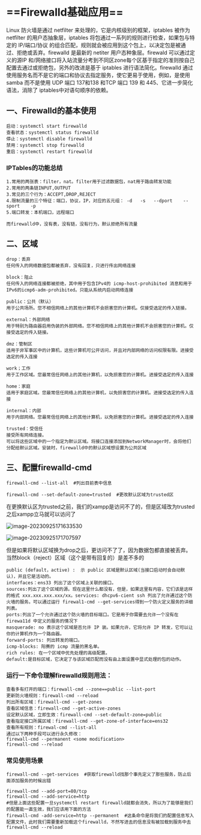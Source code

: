 # ==Firewalld基础应用==

Linux 防火墙是通过 netfilter 来处理的，它是内核级别的框架，iptables 被作为 netfilter 的用户态抽象层，iptables 将包通过一系列的规则进行检查，如果包与特定的 IP/端口/协议 的组合匹配，规则就会被应用到这个包上，以决定包是被通过、拒绝或丢弃。firewalld 是最新的 netiter 用户态种象层。firewald 可以通过定义的源IP 和/网络接口将入站流量分考到不同区zone每个区基于指定的准则按自己配置去通过或拒绝包，另外的改进是基于 iptables 进行语法简化。firewalld 通过使用服务名而不是它的端口和协议去指定服务，使它更易于使用，例如，是使用 samba 而不是使用 UDP 端口 137和138 和TCP 端口 139 和 445、它进一步简化语法，消除了 iptables中对语句顺序的依赖。

## 一、Firewalld的基本使用

```
启动：systemctl start firewalld
查看状态：systemctl status firewalld
停止：systemctl disable firewalld
禁用：systemctl stop firewalld
重启：systemctl restart firewalld 
```

### IPTables的功能总结

```
1.常用的两张表：filter，nat。filter用于过滤数据包，nat用于路由转发功能
2.常用的两条链INPUT,OUTPUT
3.常见的三个行为：ACCEPT,DROP,REJECT
4.限制流量的三个特征：端口，协议，IP，对应的五元组： -d   -s   --dport    --sport    -p
5.端口转发：本机端口，远程端口

而firewalld中，没有表，没有链，没有行为，默认拒绝所有流量
```

## 二、区域

```
drop：丢弃
任何传入的网络数据包都被丢弃，没有回复，只进行传出网络连接

block：阻止
任何传入的网络连接都被拒绝，其中用于包含IPv4的 icmp-host-prohibited 消息和用于IPv6的icmp6-adm-prohibited。只能从系统内启动网络连接

public：公共（默认）
用于公共场所。您不相信网络上的其他计算机不会损害您的计算机。仅接受选定的传入链接。

external：外部网络
用于特别为路由器启用伪装的外部网络。您不相信网络上的其他计算机不会损害您的计算机。仅接受选定的传入链接。

dmz：管制区
适用于非军事区中的计算机，这些计算机可公开访问，并且对内部网络的访问权限有限。进接受选定的传入连接

work；工作
用于工作区域。您最常信任网络上的其他计算机，以免损害您的计算机。进接受选定的传入连接

home：家庭
适用于家庭区域。您最常信任网络上的其他计算机，以免损害您的计算机。进接受选定的传入连接

internal：内部
用于内部网络。您最常信任网络上的其他计算机，以免损害您的计算机。进接受选定的传入连接

trusted：受信任
接受所有网络连接。
可以将这些区域中的一个指定为默认区域。将接口连接添加到NetworkManager时，会将他们分配给默认区域。安装时，firewalld中的默认区域想设置为公共区域
```

## 三、配置firewalld-cmd

```
firewall-cmd --list-all  #列出目前表中信息

firewall-cmd --set-default-zone=trusted  #更改默认区域为trusted区

```

在更换默认区为trusted之前，我们的xampp是访问不了的，但是区域改为trusted之后xampp立马就可以访问了

![image-20230925171633530](https://gitee.com/ymq_typroa/typroa/raw/main/image-20230925171633530.png)

![image-20230925171707597](https://gitee.com/ymq_typroa/typroa/raw/main/image-20230925171707597.png)

但是如果将默认区域换为drop之后，更访问不了了，因为数据包都直接被丢弃。当然block（reject）区域（这个是带有回复的）是差不多的

```
public (default，active) :  示 public 区域是默认区域(当接口启动时会自动默认)，并且它是活动的。
interfaces：ens33 列出了这个区域上关联的接口。
sources:列出了这个区域的源。现在这里什么都没有，但是，如果这里有内容，它们该是这样的格式 xxx.xxx.xxx.xxx/xx。services: dhcpv6-cient ssh 列出了允许通过这个防火墙的服务。可以通过运行 firewal1-cmd --get-services得到一个防火定义服务的详细列表。
ports:列出了一个允许通过这个防火墙的目标端口。它是用于你需要去允许一个没有在 firewa11d 中定义的服务的情况下
masquerade: no 表示这个区域是否允许 IP 装。如果允许，它将允许 IP 转发，它可以让你的计算机作为一个路由器。
forward-ports: 列出转发的端口。
icmp-blocks: 阳赛的 icmp 流量的黑名单。
rich rules: 在一个区域中优先处理的高级配置。
default:是目标区域，它决定了与该区域匹配而没有由上面设置中显式处理的包的动作。
```

### 运行一下命令理解firewalld规则用法：

```
查看多有打开的端口：firewall-cmd --zone==public --list-port
更新防火墙规则：firewall-cmd --reload
列出所有区域：firewall-cmd --get-zones
查看区域信息：firewall-cmd --get-active-zones
设定默认区域，立即生效：firewall-cmd --set-default-zone=public
查看指定接口所属区域：firewall-cmd --get-zone-of-interface=ens32
查看所有规则：firewal-cmd --list-all
通过以下两种手段可以进行永久修改：
firewall-cmd --permanent <some modification>
firewall-cmd --reload

```

### 常见使用场景

```
firewall-cmd --get-services  #获取firewalld找那个事先定义了那些服务，防止后面添加服务的时候出错

firewall-cmd --add-port=80/tcp
firewall-cmd --add-service=http
#但是上面这些配置一旦systemctl restart firewalld就都会消失，所以为了能够是我们的配置能一直生效，我们应该用下面的方法
firewall-cmd -add-service=http --permanent  #这条命令是将我们的配置信息写入配置文件，此时我们需要重新加载这个firewalld，不然写进去的信息没有被加载到服务中去
firewall-cmd --reload

```

